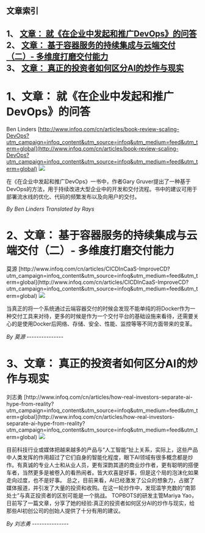 ## 文章索引
1、 <a href="#1文章-就在企业中发起和推广devops的问答" >文章： 就《在企业中发起和推广DevOps》的问答</a><br/>
2、 <a href="#2文章-基于容器服务的持续集成与云端交付二--多维度打磨交付能力" >文章： 基于容器服务的持续集成与云端交付（二）- 多维度打磨交付能力</a><br/>
3、 <a href="#3文章-真正的投资者如何区分ai的炒作与现实" >文章： 真正的投资者如何区分AI的炒作与现实</a><br/><h1 id="#title_0" >1、文章： 就《在企业中发起和推广DevOps》的问答</h1>
Ben Linders
[http://www.infoq.com/cn/articles/book-review-scaling-DevOps?utm_campaign=infoq_content&utm_source=infoq&utm_medium=feed&utm_term=global](http://www.infoq.com/cn/articles/book-review-scaling-DevOps?utm_campaign=infoq_content&utm_source=infoq&utm_medium=feed&utm_term=global)
<img src="http://www.infoq.com/resource/articles/book-review-scaling-DevOps/zh/headerimage/GettyImages-636365964.jpg"/><p>在《在企业中发起和推广DevOps》一书中，作者Gary Gruver提出了一种基于DevOps的方法，用于持续改进大型企业中的开发和交付流程。书中的建议可用于部署流水线的优化、代码的频繁发布以及向用户的交付。</p> <i>By Ben Linders</i> <i> Translated by Rays</i>
---------------
<h1 id="#title_1" >2、文章： 基于容器服务的持续集成与云端交付（二）- 多维度打磨交付能力</h1>
莫源
[http://www.infoq.com/cn/articles/CICDInCaaS-ImproveCD?utm_campaign=infoq_content&utm_source=infoq&utm_medium=feed&utm_term=global](http://www.infoq.com/cn/articles/CICDInCaaS-ImproveCD?utm_campaign=infoq_content&utm_source=infoq&utm_medium=feed&utm_term=global)
<img src="http://www.infoq.com/resource/articles/CICDInCaaS-ImproveCD/zh/smallimage/logo5 (2).jpg"/><p>当真正的将一个系统通过云端容器交付的时候会发现不能单纯的将Docker作为一种交付工具来对待，更多的时候是作为一个交付平台的基础设施来看待，还需要关心的是使用Docker后网络、存储、安全、性能、监控等等不同方面带来的变革。</p> <i>By 莫源</i>
---------------
<h1 id="#title_2" >3、文章： 真正的投资者如何区分AI的炒作与现实</h1>
刘志勇
[http://www.infoq.com/cn/articles/how-real-investors-separate-ai-hype-from-reality?utm_campaign=infoq_content&utm_source=infoq&utm_medium=feed&utm_term=global](http://www.infoq.com/cn/articles/how-real-investors-separate-ai-hype-from-reality?utm_campaign=infoq_content&utm_source=infoq&utm_medium=feed&utm_term=global)
<img src="http://www.infoq.com/resource/articles/how-real-investors-separate-ai-hype-from-reality/zh/smallimage/happy-culture3.jpg"/><p>目前科技行业或媒体把越来越多的产品与“人工智能”扯上关系，实际上，这些产品中人类发挥的作用超过了它们自身的智能化程度，眼下AI领域有很多概念都是炒作。有真诚的专业人士和从业人员，更有深韵其道的商业炒作者，更有聪明的搭便车者，当然更多是被卷入的看热闹者。皆大欢喜是好事，但是这个局的泡沫化如果走向过度，也不是好事。 总之，目前来看，AI已经激发了公众的想象力，占据了媒体报道，并引发了大量的投资和收购。在这一轮炒作中，发现滥竽充数的“南郭处士”与真正投资者的区别可能是一个挑战。 TOPBOTS的研发主管Mariya Yao，日前写了一篇文章，分享了她的经验:真正的投资者如何区分AI的炒作与现实，给那些AI初创公司的创始人提供了十分有用的建议。</p> <i>By 刘志勇</i>
---------------